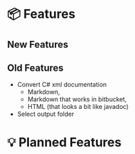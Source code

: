 # 📦 Features
## New Features

## Old Features
* Convert C# xml documentation
  * Markdown,
  * Markdown that works in bitbucket,
  * HTML (that looks a bit like javadoc)
* Select output folder


# 💡 Planned Features